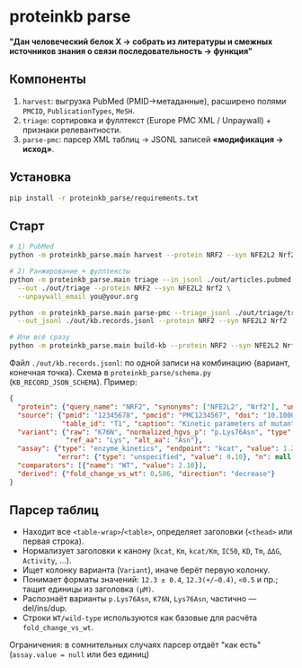 # proteinkb parse
**"Дан человеческий белок X → собрать из литературы и смежных источников знания о связи последовательность → функция"**

## Компоненты
1. `harvest`: выгрузка PubMed (PMID→метаданные), расширено полями `PMCID`, `PublicationTypes`, `MeSH`.
2. `triage`: сортировка и фуллтекст (Europe PMC XML / Unpaywall) + признаки релевантности.
3. `parse-pmc`: парсер XML таблиц → JSONL записей **«модификация → исход»**.

## Установка
```bash
pip install -r proteinkb_parse/requirements.txt
```

## Старт
```bash
# 1) PubMed
python -m proteinkb_parse.main harvest --protein NRF2 --syn NFE2L2 Nrf2 --out ./out/articles -v

# 2) Ранжирование + фуллтексты
python -m proteinkb_parse.main triage --in_jsonl ./out/articles.pubmed.jsonl \
  --out ./out/triage --protein NRF2 --syn NFE2L2 Nrf2 \
  --unpaywall_email you@your.org

python -m proteinkb_parse.main parse-pmc --triage_jsonl ./out/triage/triage.jsonl \
  --out_jsonl ./out/kb.records.jsonl --protein NRF2 --syn NFE2L2 Nrf2

# Или всё сразу
python -m proteinkb_parse.main build-kb --protein NRF2 --syn NFE2L2 Nrf2 --out_prefix ./out
```

Файл `./out/kb.records.jsonl`: по одной записи на комбинацию {вариант, конечная точка}.
Схема в `proteinkb_parse/schema.py` (`KB_RECORD_JSON_SCHEMA`). Пример:
```json
{
  "protein": {"query_name": "NRF2", "synonyms": ["NFE2L2", "Nrf2"], "uniprot": null},
  "source": {"pmid": "12345678", "pmcid": "PMC1234567", "doi": "10.1000/j.jmb.2020.01.001",
             "table_id": "T1", "caption": "Kinetic parameters of mutants", "file": "out/triage/fulltext_xml/PMC1234567.xml"},
  "variant": {"raw": "K76N", "normalized_hgvs_p": "p.Lys76Asn", "type": "missense", "position": 76,
              "ref_aa": "Lys", "alt_aa": "Asn"},
  "assay": {"type": "enzyme_kinetics", "endpoint": "kcat", "value": 1.23, "unit": "s^-1",
            "error": {"type": "unspecified", "value": 0.10}, "n": null, "conditions": {}},
  "comparators": [{"name": "WT", "value": 2.10}],
  "derived": {"fold_change_vs_wt": 0.586, "direction": "decrease"}
}
```

## Парсер таблиц
- Находит все `<table-wrap>`/`<table>`, определяет заголовки (`<thead>` или первая строка).
- Нормализует заголовки к канону (`kcat`, `Km`, `kcat/Km`, `IC50`, `KD`, `Tm`, `ΔΔG`, `Activity`, ...).
- Ищет колонку варианта (`Variant`), иначе берёт первую колонку.
- Понимает форматы значений: `12.3 ± 0.4`, `12.3(+/−0.4)`, `<0.5` и пр.; тащит единицы из заголовка `(μM)`.
- Распознаёт варианты `p.Lys76Asn`, `K76N`, `Lys76Asn`, частично — del/ins/dup.
- Строки `WT/wild-type` используются как базовые для расчёта `fold_change_vs_wt`.

Ограничения: в сомнительных случаях парсер отдаёт "как есть" (`assay.value = null` или без единиц)